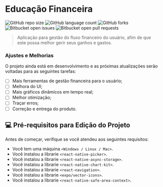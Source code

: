 # Educação Financeira

![GitHub repo size](https://img.shields.io/github/repo-size/iuricode/README-template?style=for-the-badge)
![GitHub language count](https://img.shields.io/github/languages/count/iuricode/README-template?style=for-the-badge)
![GitHub forks](https://img.shields.io/github/forks/iuricode/README-template?style=for-the-badge)
![Bitbucket open issues](https://img.shields.io/bitbucket/issues/iuricode/README-template?style=for-the-badge)
![Bitbucket open pull requests](https://img.shields.io/bitbucket/pr-raw/iuricode/README-template?style=for-the-badge)

> Aplicação para gestão do fluxo financeiro do usuário, afim de que este possa melhor gerir seus ganhos e gastos.

### Ajustes e Melhorias

O projeto ainda está em desenvolvimento e as próximas atualizações serão voltadas para as seguintes tarefas:

- [ ] Mais ferramentas de gestão financeira para o usuário;
- [ ] Melhora do UI;
- [ ] Mais gráficos dinâmicos em tempo real;
- [ ] Melhor otimização;
- [ ] Traçar erros;
- [ ] Correção e entrega do produto.

## 💻 Pré-requisitos para Edição do Projeto

Antes de começar, verifique se você atendeu aos seguintes requisitos:

- Você tem uma máquina `<Windows / Linux / Mac>`.
- Você instalou a librarie `<react-native-picker>`.
- Você instalou a librarie `<react-native-async-storage>`.
- Você instalou a librarie `<react-native-chart-kit>`.
- Você instalou a librarie `<react-navigation>`.
- Você instalou a librarie `<expo/vector-icons>`.
- Você instalou a librarie `<react-native-safe-area-context>`.
